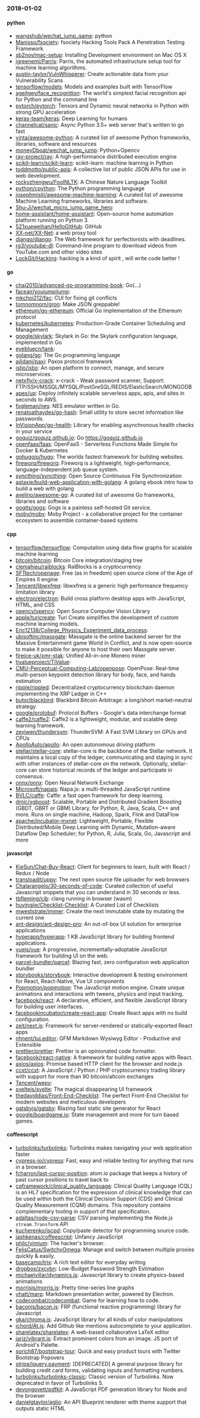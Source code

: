 ### 2018-01-02

#### python
* [wangshub/wechat_jump_game](https://github.com/wangshub/wechat_jump_game): python 
* [Manisso/fsociety](https://github.com/Manisso/fsociety): fsociety Hacking Tools Pack  A Penetration Testing Framework
* [sb2nov/mac-setup](https://github.com/sb2nov/mac-setup): Installing Development environment on Mac OS X
* [jgreenemi/Parris](https://github.com/jgreenemi/Parris): Parris, the automated infrastructure setup tool for machine learning algorithms.
* [austin-taylor/VulnWhisperer](https://github.com/austin-taylor/VulnWhisperer): Create actionable data from your Vulnerability Scans
* [tensorflow/models](https://github.com/tensorflow/models): Models and examples built with TensorFlow
* [ageitgey/face_recognition](https://github.com/ageitgey/face_recognition): The world's simplest facial recognition api for Python and the command line
* [pytorch/pytorch](https://github.com/pytorch/pytorch): Tensors and Dynamic neural networks in Python with strong GPU acceleration
* [keras-team/keras](https://github.com/keras-team/keras): Deep Learning for humans
* [channelcat/sanic](https://github.com/channelcat/sanic): Async Python 3.5+ web server that's written to go fast
* [vinta/awesome-python](https://github.com/vinta/awesome-python): A curated list of awesome Python frameworks, libraries, software and resources
* [moneyDboat/wechat_jump_jump](https://github.com/moneyDboat/wechat_jump_jump): Python+Opencv
* [ray-project/ray](https://github.com/ray-project/ray): A high-performance distributed execution engine
* [scikit-learn/scikit-learn](https://github.com/scikit-learn/scikit-learn): scikit-learn: machine learning in Python
* [toddmotto/public-apis](https://github.com/toddmotto/public-apis): A collective list of public JSON APIs for use in web development.
* [rockyzhengwu/FoolNLTK](https://github.com/rockyzhengwu/FoolNLTK): A Chinese Nature Language Toolkit
* [python/cpython](https://github.com/python/cpython): The Python programming language
* [josephmisiti/awesome-machine-learning](https://github.com/josephmisiti/awesome-machine-learning): A curated list of awesome Machine Learning frameworks, libraries and software.
* [Shu-Ji/wechat_micro_jump_game_hero](https://github.com/Shu-Ji/wechat_micro_jump_game_hero): 
* [home-assistant/home-assistant](https://github.com/home-assistant/home-assistant):  Open-source home automation platform running on Python 3
* [521xueweihan/HelloGitHub](https://github.com/521xueweihan/HelloGitHub):  GitHub 
* [XX-net/XX-Net](https://github.com/XX-net/XX-Net): a web proxy tool
* [django/django](https://github.com/django/django): The Web framework for perfectionists with deadlines.
* [rg3/youtube-dl](https://github.com/rg3/youtube-dl): Command-line program to download videos from YouTube.com and other video sites
* [LockGit/Hacking](https://github.com/LockGit/Hacking): hacking is a kind of spirit , will write code better !

#### go
* [chai2010/advanced-go-programming-book](https://github.com/chai2010/advanced-go-programming-book):  Go(...)
* [faceair/youjumpijump](https://github.com/faceair/youjumpijump): 
* [mkchoi212/fac](https://github.com/mkchoi212/fac): CUI for fixing git conflicts
* [tomnomnom/gron](https://github.com/tomnomnom/gron): Make JSON greppable!
* [ethereum/go-ethereum](https://github.com/ethereum/go-ethereum): Official Go implementation of the Ethereum protocol
* [kubernetes/kubernetes](https://github.com/kubernetes/kubernetes): Production-Grade Container Scheduling and Management
* [google/skylark](https://github.com/google/skylark): Skylark in Go: the Skylark configuration language, implemented in Go
* [eyebluecn/tank](https://github.com/eyebluecn/tank): 
* [golang/go](https://github.com/golang/go): The Go programming language
* [ailidani/paxi](https://github.com/ailidani/paxi): Paxos protocol framework
* [istio/istio](https://github.com/istio/istio): An open platform to connect, manage, and secure microservices.
* [netxfly/x-crack](https://github.com/netxfly/x-crack): x-crack - Weak password scanner, Support: FTP/SSH/MSSQL/MYSQL/PostGreSQL/REDIS/ElasticSearch/MONGODB
* [apex/up](https://github.com/apex/up): Deploy infinitely scalable serverless apps, apis, and sites in seconds to AWS.
* [fogleman/nes](https://github.com/fogleman/nes): NES emulator written in Go.
* [renatoathaydes/go-hash](https://github.com/renatoathaydes/go-hash): Small utility to store secret information like passwords.
* [InVisionApp/go-health](https://github.com/InVisionApp/go-health): Library for enabling asynchronous health checks in your service
* [goquiz/goquiz.github.io](https://github.com/goquiz/goquiz.github.io): Go https://goquiz.github.io
* [openfaas/faas](https://github.com/openfaas/faas): OpenFaaS - Serverless Functions Made Simple for Docker & Kubernetes
* [gohugoio/hugo](https://github.com/gohugoio/hugo): The worlds fastest framework for building websites.
* [fireworq/fireworq](https://github.com/fireworq/fireworq): Fireworq is a lightweight, high-performance, language-independent job queue system.
* [syncthing/syncthing](https://github.com/syncthing/syncthing): Open Source Continuous File Synchronization
* [astaxie/build-web-application-with-golang](https://github.com/astaxie/build-web-application-with-golang): A golang ebook intro how to build a web with golang
* [avelino/awesome-go](https://github.com/avelino/awesome-go): A curated list of awesome Go frameworks, libraries and software
* [gogits/gogs](https://github.com/gogits/gogs): Gogs is a painless self-hosted Git service.
* [moby/moby](https://github.com/moby/moby): Moby Project - a collaborative project for the container ecosystem to assemble container-based systems

#### cpp
* [tensorflow/tensorflow](https://github.com/tensorflow/tensorflow): Computation using data flow graphs for scalable machine learning
* [bitcoin/bitcoin](https://github.com/bitcoin/bitcoin): Bitcoin Core integration/staging tree
* [clemahieu/raiblocks](https://github.com/clemahieu/raiblocks): RaiBlocks is a cryptocurrency
* [SFTtech/openage](https://github.com/SFTtech/openage): Free (as in freedom) open source clone of the Age of Empires II engine 
* [Tencent/libwxfreq](https://github.com/Tencent/libwxfreq): libwxfreq is a generic high performance frequency limitation library
* [electron/electron](https://github.com/electron/electron): Build cross platform desktop apps with JavaScript, HTML, and CSS
* [opencv/opencv](https://github.com/opencv/opencv): Open Source Computer Vision Library
* [apple/turicreate](https://github.com/apple/turicreate): Turi Create simplifies the development of custom machine learning models.
* [Eric12138/College_Physics_Experiment_data_process](https://github.com/Eric12138/College_Physics_Experiment_data_process): 
* [ubisoftinc/massgate](https://github.com/ubisoftinc/massgate): Massgate is the online backend server for the Massive Entertainment game World in Conflict, and is now open-source to make it possible for anyone to host their own Massgate server.
* [fireice-uk/xmr-stak](https://github.com/fireice-uk/xmr-stak): Unified All-in-one Monero miner
* [tivalueproject/TiValue](https://github.com/tivalueproject/TiValue): 
* [CMU-Perceptual-Computing-Lab/openpose](https://github.com/CMU-Perceptual-Computing-Lab/openpose): OpenPose: Real-time multi-person keypoint detection library for body, face, and hands estimation
* [ripple/rippled](https://github.com/ripple/rippled): Decentralized cryptocurrency blockchain daemon implementing the XRP Ledger in C++
* [butor/blackbird](https://github.com/butor/blackbird): Blackbird Bitcoin Arbitrage: a long/short market-neutral strategy
* [google/protobuf](https://github.com/google/protobuf): Protocol Buffers - Google's data interchange format
* [caffe2/caffe2](https://github.com/caffe2/caffe2): Caffe2 is a lightweight, modular, and scalable deep learning framework.
* [zeyiwen/thundersvm](https://github.com/zeyiwen/thundersvm): ThunderSVM: A Fast SVM Library on GPUs and CPUs
* [ApolloAuto/apollo](https://github.com/ApolloAuto/apollo): An open autonomous driving platform
* [stellar/stellar-core](https://github.com/stellar/stellar-core): stellar-core is the backbone of the Stellar network. It maintains a local copy of the ledger, communicating and staying in sync with other instances of stellar-core on the network. Optionally, stellar-core can store historical records of the ledger and participate in consensus.
* [onnx/onnx](https://github.com/onnx/onnx): Open Neural Network Exchange
* [Microsoft/napajs](https://github.com/Microsoft/napajs): Napa.js: a multi-threaded JavaScript runtime
* [BVLC/caffe](https://github.com/BVLC/caffe): Caffe: a fast open framework for deep learning.
* [dmlc/xgboost](https://github.com/dmlc/xgboost): Scalable, Portable and Distributed Gradient Boosting (GBDT, GBRT or GBM) Library, for Python, R, Java, Scala, C++ and more. Runs on single machine, Hadoop, Spark, Flink and DataFlow
* [apache/incubator-mxnet](https://github.com/apache/incubator-mxnet): Lightweight, Portable, Flexible Distributed/Mobile Deep Learning with Dynamic, Mutation-aware Dataflow Dep Scheduler; for Python, R, Julia, Scala, Go, Javascript and more

#### javascript
* [KieSun/Chat-Buy-React](https://github.com/KieSun/Chat-Buy-React): Client for beginners to learn, built with React / Redux / Node
* [transloadit/uppy](https://github.com/transloadit/uppy): The next open source file uploader for web browsers 
* [Chalarangelo/30-seconds-of-code](https://github.com/Chalarangelo/30-seconds-of-code): Curated collection of useful Javascript snippets that you can understand in 30 seconds or less.
* [tbfleming/cib](https://github.com/tbfleming/cib): clang running in browser (wasm)
* [huyingjie/Checklist-Checklist](https://github.com/huyingjie/Checklist-Checklist):  A Curated List of Checklists 
* [mweststrate/immer](https://github.com/mweststrate/immer): Create the next immutable state by mutating the current one
* [ant-design/ant-design-pro](https://github.com/ant-design/ant-design-pro):  An out-of-box UI solution for enterprise applications
* [hyperapp/hyperapp](https://github.com/hyperapp/hyperapp): 1 KB JavaScript library for building frontend applications.
* [vuejs/vue](https://github.com/vuejs/vue):  A progressive, incrementally-adoptable JavaScript framework for building UI on the web.
* [parcel-bundler/parcel](https://github.com/parcel-bundler/parcel):  Blazing fast, zero configuration web application bundler
* [storybooks/storybook](https://github.com/storybooks/storybook): Interactive development & testing environment for React, React-Native, Vue UI components
* [Popmotion/popmotion](https://github.com/Popmotion/popmotion): The JavaScript motion engine. Create unique animations and interactions with tweens, physics and input tracking.
* [facebook/react](https://github.com/facebook/react): A declarative, efficient, and flexible JavaScript library for building user interfaces.
* [facebookincubator/create-react-app](https://github.com/facebookincubator/create-react-app): Create React apps with no build configuration.
* [zeit/next.js](https://github.com/zeit/next.js): Framework for server-rendered or statically-exported React apps
* [nhnent/tui.editor](https://github.com/nhnent/tui.editor): GFM Markdown Wysiwyg Editor - Productive and Extensible
* [prettier/prettier](https://github.com/prettier/prettier): Prettier is an opinionated code formatter.
* [facebook/react-native](https://github.com/facebook/react-native): A framework for building native apps with React.
* [axios/axios](https://github.com/axios/axios): Promise based HTTP client for the browser and node.js
* [ccxt/ccxt](https://github.com/ccxt/ccxt): A JavaScript / Python / PHP cryptocurrency trading library with support for more than 90 bitcoin/altcoin exchanges
* [Tencent/wepy](https://github.com/Tencent/wepy): 
* [sveltejs/svelte](https://github.com/sveltejs/svelte): The magical disappearing UI framework
* [thedaviddias/Front-End-Checklist](https://github.com/thedaviddias/Front-End-Checklist):  The perfect Front-End Checklist for modern websites and meticulous developers
* [gatsbyjs/gatsby](https://github.com/gatsbyjs/gatsby):  Blazing fast static site generator for React
* [google/boardgame.io](https://github.com/google/boardgame.io): State management and more for turn based games.

#### coffeescript
* [turbolinks/turbolinks](https://github.com/turbolinks/turbolinks): Turbolinks makes navigating your web application faster
* [cypress-io/cypress](https://github.com/cypress-io/cypress): Fast, easy and reliable testing for anything that runs in a browser.
* [fcharron/last-cursor-position](https://github.com/fcharron/last-cursor-position): atom.io package that keeps a history of past cursor positions to travel back to
* [cqframework/clinical_quality_language](https://github.com/cqframework/clinical_quality_language): Clinical Quality Language (CQL) is an HL7 specification for the expression of clinical knowledge that can be used within both the Clinical Decision Support (CDS) and Clinical Quality Measurement (CQM) domains. This repository contains complementary tooling in support of that specification.
* [adaltas/node-csv-parse](https://github.com/adaltas/node-csv-parse): CSV parsing implementing the Node.js `stream.Transform` API
* [kucherenko/jscpd](https://github.com/kucherenko/jscpd): Copy/paste detector for programming source code.
* [jashkenas/coffeescript](https://github.com/jashkenas/coffeescript): Unfancy JavaScript
* [philc/vimium](https://github.com/philc/vimium): The hacker's browser.
* [FelisCatus/SwitchyOmega](https://github.com/FelisCatus/SwitchyOmega): Manage and switch between multiple proxies quickly & easily.
* [basecamp/trix](https://github.com/basecamp/trix): A rich text editor for everyday writing
* [dropbox/zxcvbn](https://github.com/dropbox/zxcvbn): Low-Budget Password Strength Estimation
* [michaelvillar/dynamics.js](https://github.com/michaelvillar/dynamics.js): Javascript library to create physics-based animations
* [morrisjs/morris.js](https://github.com/morrisjs/morris.js): Pretty time-series line graphs
* [yhatt/marp](https://github.com/yhatt/marp): Markdown presentation writer, powered by Electron.
* [codecombat/codecombat](https://github.com/codecombat/codecombat): Game for learning how to code.
* [baconjs/bacon.js](https://github.com/baconjs/bacon.js): FRP (functional reactive programming) library for Javascript
* [gka/chroma.js](https://github.com/gka/chroma.js): JavaScript library for all kinds of color manipulations
* [ichord/At.js](https://github.com/ichord/At.js): Add Github like mentions autocomplete to your application.
* [sharelatex/sharelatex](https://github.com/sharelatex/sharelatex): A web-based collaborative LaTeX editor
* [jariz/vibrant.js](https://github.com/jariz/vibrant.js): Extract prominent colors from an image. JS port of Android's Palette.
* [sorich87/bootstrap-tour](https://github.com/sorich87/bootstrap-tour): Quick and easy product tours with Twitter Bootstrap Popovers
* [stripe/jquery.payment](https://github.com/stripe/jquery.payment): [DEPRECATED] A general purpose library for building credit card forms, validating inputs and formatting numbers.
* [turbolinks/turbolinks-classic](https://github.com/turbolinks/turbolinks-classic): Classic version of Turbolinks. Now deprecated in favor of Turbolinks 5.
* [devongovett/pdfkit](https://github.com/devongovett/pdfkit): A JavaScript PDF generation library for Node and the browser
* [danielgtaylor/aglio](https://github.com/danielgtaylor/aglio): An API Blueprint renderer with theme support that outputs static HTML
